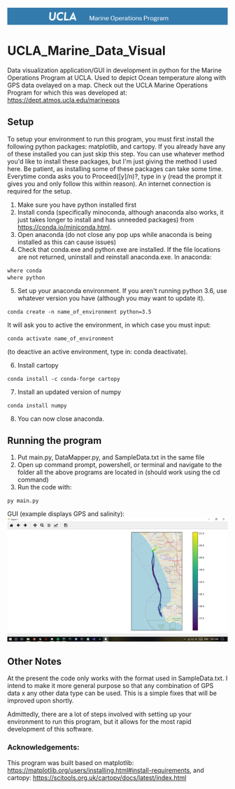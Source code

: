![logo](https://raw.githubusercontent.com/hershey890/UCLA_Marine_Data_Visual/master/images_github/logo.png)

# UCLA_Marine_Data_Visual

Data visualization application/GUI in development in python for the Marine Operations Program at UCLA. Used to depict Ocean temperature along with GPS data ovelayed on a map. Check out the UCLA Marine Operations Program for which this was developed at: https://dept.atmos.ucla.edu/marineops


## Setup
To setup your environment to run this program, you must first install the following python packages: matplotlib, and cartopy. If you already have any of these installed you can just skip this step. You can use whatever method you'd like to install these packages, but I'm just giving the method I used here. Be patient, as installing some of these packages can take some time. Everytime conda asks you to Proceed([y]/n)?, type in y (read the prompt it gives you and only follow this within reason). An internet connection is required for the setup.
1. Make sure you have python installed first
2. Install conda (specifically minoconda, although anaconda also works, it just takes longer to install and has unneeded packages) from https://conda.io/miniconda.html. 
3. Open anaconda (do not close any pop ups while anaconda is being installed as this can cause issues)
4. Check that conda.exe and python.exe are installed. If the file locations are not returned, uninstall and reinstall anaconda.exe.
In anaconda:
```
where conda
where python
```
5. Set up your anaconda environment. If you aren't running python 3.6, use whatever version you have (although you may want to update it).
```
conda create -n name_of_environment python=3.5
```
It will ask you to active the environment, in which case you must input:
```
conda activate name_of_environment
```
(to deactive an active environment, type in: conda deactivate).

6. Install cartopy
```
conda install -c conda-forge cartopy
```
7. Install an updated version of numpy
```
conda install numpy
```
8. You can now close anaconda.



## Running the program
1. Put main.py, DataMapper.py, and SampleData.txt in the same file
2. Open up command prompt, powershell, or terminal and navigate to the folder all the above programs are located in (should work using the cd command)
3. Run the code with:
```
py main.py
```

GUI (example displays GPS and salinity):
![example data mapping](https://raw.githubusercontent.com/hershey890/UCLA_Marine_Data_Visual/master/images_github/datamapper2.png)


## Other Notes
At the present the code only works with the format used in SampleData.txt. I intend to make it more general purpose so that any combination of GPS data x any other data type can be used. This is a simple fixes that will be improved upon shortly.

Admittedly, there are a lot of steps involved with setting up your environment to run this program, but it allows for the most rapid development of this software.


### Acknowledgements:
This program was built based on matplotlib: https://matplotlib.org/users/installing.html#install-requirements, and cartopy: https://scitools.org.uk/cartopy/docs/latest/index.html
